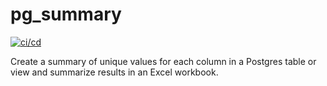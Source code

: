 # pg_summary

[![ci/cd](https://github.com/geocoug/pg-summary/actions/workflows/ci-cd.yaml/badge.svg)](https://github.com/geocoug/pg-summary/actions/workflows/ci-cd.yaml)

Create a summary of unique values for each column in a Postgres table or view and summarize results in an Excel workbook.
